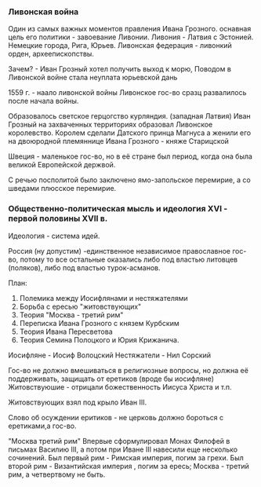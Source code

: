 
### Ливонская война

Один из самых важных моментов правления Ивана Грозного. оснавная цель его политики - завоевание Ливонии. 
Ливония - Латвия с Эстонией. Немецкие города, Рига, Юрьев.
Ливонская федерация - ливонкий орден, археепископствы.

Зачем? - Иван Грозный хотел получить выход к морю,
Поводом в Ливонской войне стала неуплата юрьевской дань

1559 г. - наало ливонской войны
Ливонское гос-во сразц развалилось после начала войны.

Образовалось светское герцогство курляндия. (западная Латвия)
Иван Грозный на захваченных территориях образовал Ливонское королевство.
Королем сделали Датского принца Магнуса а женили его на двоюродной племяннице Ивана Грозного - княже Старицской

Швеция - маленькое гос-во, но в её стране был период, когда она была великой Европейской держвой. 

С речью посполитой было заключено ямо-запольское перемирие, а со шведами плюсское перемирие.

### Общественно-политическая мысль и идеология XVI - первой половины XVII в.

Идеология - система идей.

Россия (ну допустим) -единственное независимое православное гос-во, потому то все остальные оказались либо под властью литовцев (поляков), либо под властью турок-асманов.

План:
1. Полемика между Иосифлянами и нестяжателями
2. Борьба с ересью "житовствующих"
3. Теория "Москва - третий рим"
4. Переписка Ивана Грозного с князем Курбским
5. Теория Ивана Пересветова
6. Теория Семина Полоцкого и Юрия Крижанича.


Иосифляне - Иосиф Волоцский
Нестяжатели -  Нил Сорский

Гос-во не должно вмешиваться в религиозные вопросы, но должна её поддерживать, защищать от еретиков (вроде бы иосифляне)
Житовствуюшие - отрицали божественность Иисуса Христа и т.п.

Житовствующих взял под крыло Иван III.

Слово об осуждении еритиков - не церковь должно бороться с еретиками,а гос-во.

"Москва третий рим"
Впервые сформулировал Монах Филофей в письмах Василию III, а потом при Иване III навесили еще несколько сочинений.
Был первый рим - Римская империя, погим за грехи. Был второй рим - Византийская империя , погим за ересь; 
Москва - третий рим, а четвертвому не быть.